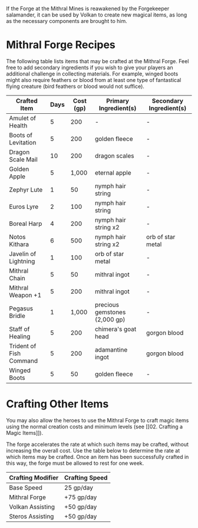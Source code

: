 If the Forge at the Mithral Mines is reawakened by the Forgekeeper salamander, it can be used by Volkan to create new magical items, as long as the necessary components are brought to him.

# Mithral Forge Recipes

The following table lists items that may be crafted at the Mithral Forge. Feel free to add secondary ingredients if you wish to give your players an additional challenge in collecting materials. For example, winged boots might also require feathers or blood from at least one type of fantastical flying creature (bird feathers or blood would not suffice).

| Crafted Item | Days | Cost (gp) | Primary Ingredient(s) | Secondary Ingredient(s) |
|----------------------|-------|---------|--------------------------|-----------------------------|
|Amulet of Health | 5 | 200 | - | - |
|Boots of Levitation | 5 | 200 | golden fleece | - |
|Dragon Scale Mail | 10 | 200 | dragon scales | - |
|Golden Apple | 5 | 1,000 | eternal apple | - |
| Zephyr Lute | 1 | 50 | nymph hair string | - |
| Euros Lyre | 2 | 100 | nymph hair string | - |
| Boreal Harp | 4 | 200 | nymph hair string x2 | -|
| Notos Kithara | 6 | 500 | nymph hair string x2 | orb of star metal |
| Javelin of Lightning | 1 | 100 | orb of star metal | - |
| Mithral Chain | 5 | 50 | mithral ingot | - |
| Mithral Weapon +1 | 5 | 200 | mithral ingot | - |
| Pegasus Bridle | 1 | 1,000 | precious gemstones (2,000 gp) | - |
| Staff of Healing | 5 | 200 | chimera's goat head | gorgon blood |
| Trident of Fish Command | 5 | 200 | adamantine ingot | gorgon blood |
| Winged Boots | 5 | 50 | golden fleece | - |


# Crafting Other Items
You may also allow the heroes to use the Mithral Forge to craft magic items using the normal creation costs and minimum levels (see [[02. Crafting a Magic Items]]).

The forge accelerates the rate at which such items may be crafted, without increasing the overall cost. Use the table below to determine the rate at which items may be crafted. Once an item has been successfully crafted in this way, the forge must be allowed to rest for one week.

| Crafting Modifier | Crafting Speed |
|------------------|-----------------|
| Base Speed | 25 gp/day |
| Mithral Forge | +75 gp/day |
| Volkan Assisting | +50 gp/day |
| Steros Assisting | +50 gp/day |

